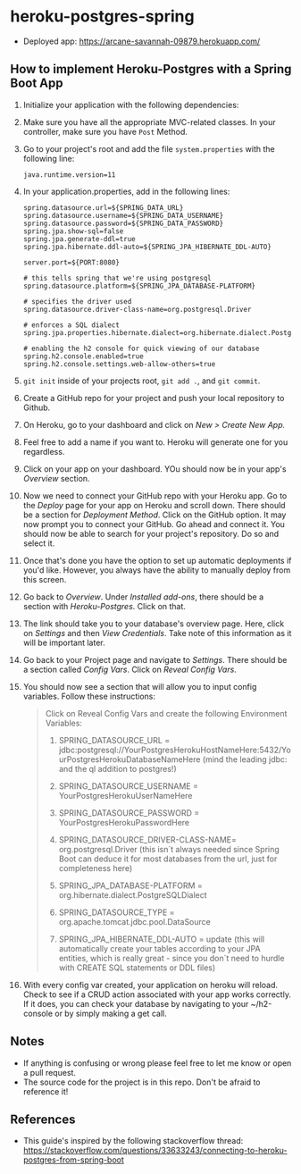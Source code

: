 # heroku-postgres-spring

- Deployed app: https://arcane-savannah-09879.herokuapp.com/


## How to implement Heroku-Postgres with a Spring Boot App

1. Initialize your application with the following dependencies:

2. Make sure you have all the appropriate MVC-related classes. In your controller, make sure you have `Post` Method.
3. Go to your project's root and add the file `system.properties` with the following line:

    ```
    java.runtime.version=11
    ```

4. In your application.properties, add in the following lines:

    ```
    spring.datasource.url=${SPRING_DATA_URL}
    spring.datasource.username=${SPRING_DATA_USERNAME}
    spring.datasource.password=${SPRING_DATA_PASSWORD}
    spring.jpa.show-sql=false
    spring.jpa.generate-ddl=true
    spring.jpa.hibernate.ddl-auto=${SPRING_JPA_HIBERNATE_DDL-AUTO}
    
    server.port=${PORT:8080}
    
    # this tells spring that we're using postgresql
    spring.datasource.platform=${SPRING_JPA_DATABASE-PLATFORM}
    
    # specifies the driver used
    spring.datasource.driver-class-name=org.postgresql.Driver
    
    # enforces a SQL dialect
    spring.jpa.properties.hibernate.dialect=org.hibernate.dialect.PostgreSQLDialect
    
    # enabling the h2 console for quick viewing of our database
    spring.h2.console.enabled=true
    spring.h2.console.settings.web-allow-others=true
    ```
   
5. `git init` inside of your projects root, `git add .`, and `git commit`. 
6. Create a GitHub repo for your project and push your local repository to Github. 
7. On Heroku, go to your dashboard and click on *New > Create New App.*
8. Feel free to add a name if you want to. Heroku will generate one for you regardless.
9. Click on your app on your dashboard. YOu should now be in your app's *Overview* section.
10. Now we need to connect your GitHub repo with your Heroku app. Go to the *Deploy* page for your app on Heroku and scroll down. There should be a section for *Deployment Method*. Click on the GitHub option. It may now prompt you to connect your GitHub. Go ahead and connect it. You should now be able to search for your project's repository. Do so and select it. 
11. Once that's done you have the option to set up automatic deployments if you'd like. However, you always have the ability to manually deploy from this screen. 
12. Go back to *Overview*. Under *Installed add-ons*, there should be a section with *Heroku-Postgres*. Click on that. 
13. The link should take you to your database's overview page. Here, click on *Settings* and then *View Credentials*. Take note of this information as it will be important later.
14. Go back to your Project page and navigate to *Settings*. There should be a section called *Config Vars*. Click on *Reveal Config Vars*.
15. You should now see a section that will allow you to input config variables. Follow these instructions:

    <blockquote>
    
    Click on Reveal Config Vars and create the following Environment Variables:
     
     1. SPRING_DATASOURCE_URL = jdbc:postgresql://YourPostgresHerokuHostNameHere:5432/YourPostgresHerokuDatabaseNameHere (mind the leading jdbc: and the ql addition to postgres!)
     
     2. SPRING_DATASOURCE_USERNAME = YourPostgresHerokuUserNameHere
     3. SPRING_DATASOURCE_PASSWORD = YourPostgresHerokuPasswordHere
     4. SPRING_DATASOURCE_DRIVER-CLASS-NAME= org.postgresql.Driver (this isn´t always needed since Spring Boot can deduce it for most databases from the url, just for completeness here)
     5. SPRING_JPA_DATABASE-PLATFORM = org.hibernate.dialect.PostgreSQLDialect
     6. SPRING_DATASOURCE_TYPE = org.apache.tomcat.jdbc.pool.DataSource
     7. SPRING_JPA_HIBERNATE_DDL-AUTO = update (this will automatically create your tables according to your JPA entities, which is really great - since you don´t need to hurdle with CREATE SQL statements or DDL files)
     
     </blockquote>
     
16. With every config var created, your application on heroku will reload. Check to see if a CRUD action associated with your app works correctly. If it does, you can check your database by navigating to your ~/h2-console or by simply making a get call. 
     
     
## Notes

- If anything is confusing or wrong please feel free to let me know or open a pull request. 
- The source code for the project is in this repo. Don't be afraid to reference it!  

## References 

- This guide's inspired by the following stackoverflow thread: https://stackoverflow.com/questions/33633243/connecting-to-heroku-postgres-from-spring-boot
